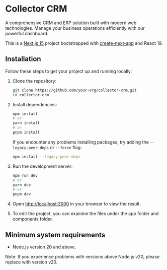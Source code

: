 # Collector CRM

A comprehensive CRM and ERP solution built with modern web technologies. Manage your business operations efficiently with our powerful dashboard.

This is a [Next.js 15](https://nextjs.org/) project bootstrapped with [create-next-app](https://github.com/vercel/next.js/tree/canary/packages/create-next-app) and React 19.

## Installation

Follow these steps to get your project up and running locally:

1. Clone the repository:

    ```sh
    git clone https://github.com/your-org/collector-crm.git
    cd collector-crm
    ```

2. Install dependencies:

    ```sh
    npm install
    # or
    yarn install
    # or
    pnpm install
    ```

   If you encounter any problems installing packages, try adding the `--legacy-peer-deps` or `--force` flag:

    ```sh
    npm install --legacy-peer-deps
    ```

3. Run the development server:

    ```sh
    npm run dev
    # or
    yarn dev
    # or
    pnpm dev
    ```

3. Open [http://localhost:3000](http://localhost:3000) in your browser to view the result.

4. To edit the project, you can examine the files under the app folder and components folder.

## Minimum system requirements

- Node.js version 20 and above.

Note: If you experience problems with versions above Node.js v20, please replace with version v20.